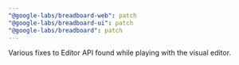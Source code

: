 ```yaml
---
"@google-labs/breadboard-web": patch
"@google-labs/breadboard-ui": patch
"@google-labs/breadboard": patch
---
```


Various fixes to Editor API found while playing with the visual editor.
